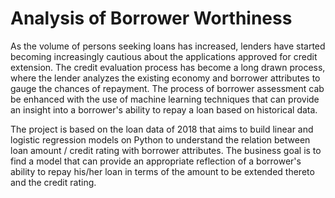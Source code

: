 # Analysis of Borrower Worthiness

As the volume of persons seeking loans has increased, lenders have started becoming increasingly cautious about the applications approved for credit extension. The credit evaluation process has become a long drawn process, where the lender analyzes the existing economy and borrower attributes to gauge the chances of repayment. The process of borrower assessment cab be enhanced with the use of machine learning techniques that can provide an insight into a borrower's ability to repay a loan based on historical data.

The project is based on the loan data of 2018 that aims to build linear and logistic regression models on Python to understand the relation between loan amount / credit rating with borrower attributes. The business goal is to find a model that can provide an appropriate reflection of a borrower's ability to repay his/her loan in terms of the amount to be extended thereto and the credit rating.
